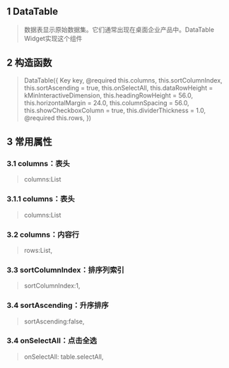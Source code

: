 ## **1 DataTable**
> 数据表显示原始数据集。它们通常出现在桌面企业产品中。DataTable Widget实现这个组件

## **2 构造函数** 
> DataTable({
>     Key key,
>     @required this.columns,
>     this.sortColumnIndex,
>     this.sortAscending = true,
>     this.onSelectAll,
>     this.dataRowHeight = kMinInteractiveDimension,
>     this.headingRowHeight = 56.0,
>     this.horizontalMargin = 24.0,
>     this.columnSpacing = 56.0,
>     this.showCheckboxColumn = true,
>     this.dividerThickness = 1.0,
>     @required this.rows,
> }) 

## **3 常用属性** 
### **3.1 columns：表头**
> columns:List<DataColumn>

### **3.1.1 columns：表头**
> columns:List<DataColumn>

### **3.2 columns：内容行**
> rows:List<DataRow>,

### **3.3 sortColumnIndex：排序列索引**
> sortColumnIndex:1,

### **3.4 sortAscending：升序排序**
> sortAscending:false,

### **3.4 onSelectAll：点击全选**
> onSelectAll: table.selectAll,